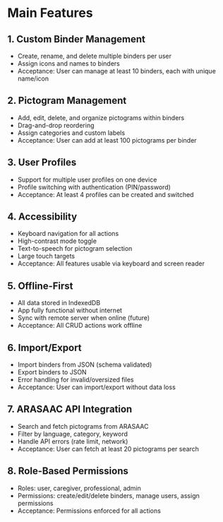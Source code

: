 # Main Features

## 1. Custom Binder Management

- Create, rename, and delete multiple binders per user
- Assign icons and names to binders
- Acceptance: User can manage at least 10 binders, each with unique name/icon

## 2. Pictogram Management

- Add, edit, delete, and organize pictograms within binders
- Drag-and-drop reordering
- Assign categories and custom labels
- Acceptance: User can add at least 100 pictograms per binder

## 3. User Profiles

- Support for multiple user profiles on one device
- Profile switching with authentication (PIN/password)
- Acceptance: At least 4 profiles can be created and switched

## 4. Accessibility

- Keyboard navigation for all actions
- High-contrast mode toggle
- Text-to-speech for pictogram selection
- Large touch targets
- Acceptance: All features usable via keyboard and screen reader

## 5. Offline-First

- All data stored in IndexedDB
- App fully functional without internet
- Sync with remote server when online (future)
- Acceptance: All CRUD actions work offline

## 6. Import/Export

- Import binders from JSON (schema validated)
- Export binders to JSON
- Error handling for invalid/oversized files
- Acceptance: User can import/export without data loss

## 7. ARASAAC API Integration

- Search and fetch pictograms from ARASAAC
- Filter by language, category, keyword
- Handle API errors (rate limit, network)
- Acceptance: User can fetch at least 20 pictograms per search

## 8. Role-Based Permissions

- Roles: user, caregiver, professional, admin
- Permissions: create/edit/delete binders, manage users, assign permissions
- Acceptance: Permissions enforced for all actions
